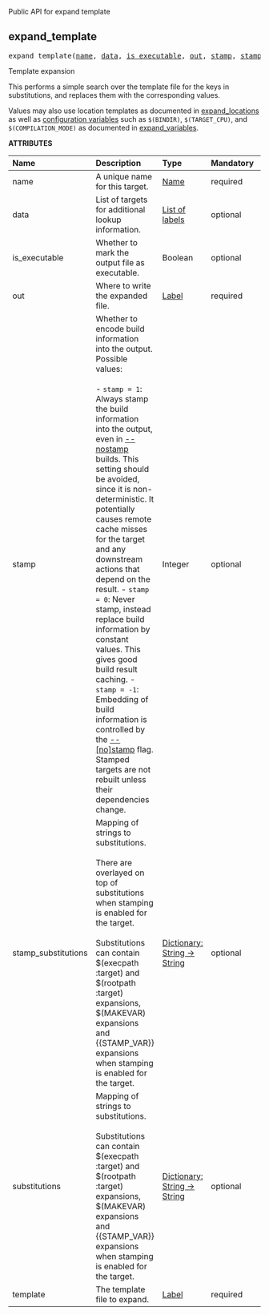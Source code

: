 <!-- Generated with Stardoc: http://skydoc.bazel.build -->

Public API for expand template

<a id="expand_template"></a>

## expand_template

<pre>
expand_template(<a href="#expand_template-name">name</a>, <a href="#expand_template-data">data</a>, <a href="#expand_template-is_executable">is_executable</a>, <a href="#expand_template-out">out</a>, <a href="#expand_template-stamp">stamp</a>, <a href="#expand_template-stamp_substitutions">stamp_substitutions</a>, <a href="#expand_template-substitutions">substitutions</a>, <a href="#expand_template-template">template</a>)
</pre>

Template expansion

This performs a simple search over the template file for the keys in substitutions,
and replaces them with the corresponding values.

Values may also use location templates as documented in
[expand_locations](https://github.com/aspect-build/bazel-lib/blob/main/docs/expand_make_vars.md#expand_locations)
as well as [configuration variables](https://docs.bazel.build/versions/main/skylark/lib/ctx.html#var)
such as `$(BINDIR)`, `$(TARGET_CPU)`, and `$(COMPILATION_MODE)` as documented in
[expand_variables](https://github.com/aspect-build/bazel-lib/blob/main/docs/expand_make_vars.md#expand_variables).


**ATTRIBUTES**


| Name  | Description | Type | Mandatory | Default |
| :------------- | :------------- | :------------- | :------------- | :------------- |
| <a id="expand_template-name"></a>name |  A unique name for this target.   | <a href="https://bazel.build/docs/build-ref.html#name">Name</a> | required |  |
| <a id="expand_template-data"></a>data |  List of targets for additional lookup information.   | <a href="https://bazel.build/docs/build-ref.html#labels">List of labels</a> | optional | [] |
| <a id="expand_template-is_executable"></a>is_executable |  Whether to mark the output file as executable.   | Boolean | optional | False |
| <a id="expand_template-out"></a>out |  Where to write the expanded file.   | <a href="https://bazel.build/docs/build-ref.html#labels">Label</a> | required |  |
| <a id="expand_template-stamp"></a>stamp |  Whether to encode build information into the output. Possible values:<br><br>    - <code>stamp = 1</code>: Always stamp the build information into the output, even in         [--nostamp](https://docs.bazel.build/versions/main/user-manual.html#flag--stamp) builds.         This setting should be avoided, since it is non-deterministic.         It potentially causes remote cache misses for the target and         any downstream actions that depend on the result.     - <code>stamp = 0</code>: Never stamp, instead replace build information by constant values.         This gives good build result caching.     - <code>stamp = -1</code>: Embedding of build information is controlled by the         [--[no]stamp](https://docs.bazel.build/versions/main/user-manual.html#flag--stamp) flag.         Stamped targets are not rebuilt unless their dependencies change.   | Integer | optional | -1 |
| <a id="expand_template-stamp_substitutions"></a>stamp_substitutions |  Mapping of strings to substitutions.<br><br>            There are overlayed on top of substitutions when stamping is enabled             for the target.<br><br>            Substitutions can contain $(execpath :target) and $(rootpath :target)             expansions, $(MAKEVAR) expansions and {{STAMP_VAR}} expansions when             stamping is enabled for the target.   | <a href="https://bazel.build/docs/skylark/lib/dict.html">Dictionary: String -> String</a> | optional | {} |
| <a id="expand_template-substitutions"></a>substitutions |  Mapping of strings to substitutions.<br><br>            Substitutions can contain $(execpath :target) and $(rootpath :target)             expansions, $(MAKEVAR) expansions and {{STAMP_VAR}} expansions when             stamping is enabled for the target.   | <a href="https://bazel.build/docs/skylark/lib/dict.html">Dictionary: String -> String</a> | optional | {} |
| <a id="expand_template-template"></a>template |  The template file to expand.   | <a href="https://bazel.build/docs/build-ref.html#labels">Label</a> | required |  |


